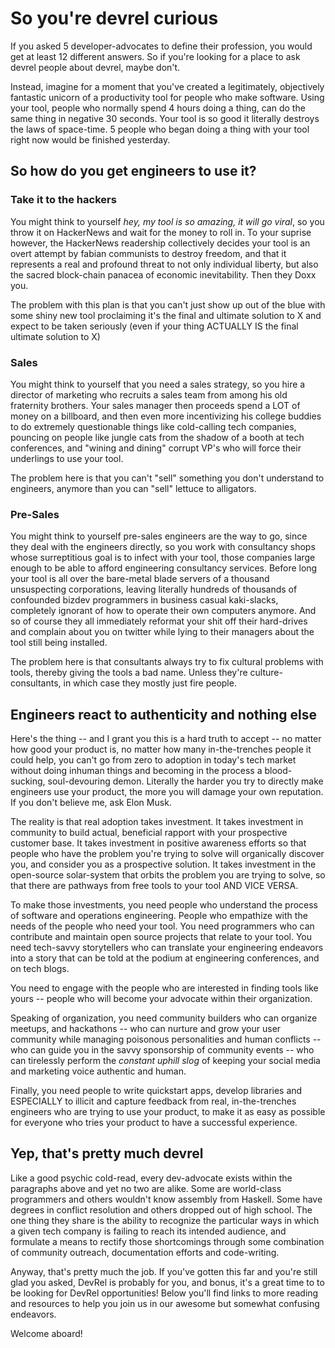 # So you're devrel curious 
If you asked 5 developer-advocates to define their profession, you would get at
least 12 different answers. So if you're looking for a place to ask devrel
people about devrel, maybe don't. 

Instead, imagine for a moment that you've created a legitimately, objectively
fantastic unicorn of a productivity tool for people who make software. Using
your tool, people who normally spend 4 hours doing a thing, can do the same
thing in negative 30 seconds. Your tool is so good it literally destroys the
laws of space-time. 5 people who began doing a thing with your tool right now
would be finished yesterday.

## So how do you get engineers to use it?

### Take it to the hackers
You might think to yourself _hey, my tool is so amazing, it will go viral_, so
you throw it on HackerNews and wait for the money to roll in. To your suprise
however, the HackerNews readership collectively decides your tool is an overt
attempt by fabian communists to destroy freedom, and that it represents a real
and profound threat to not only individual liberty, but also the sacred
block-chain panacea of economic inevitability. Then they Doxx you.

The problem with this plan is that you can't just show up out of the blue with
some shiny new tool proclaiming it's the final and ultimate solution to X and
expect to be taken seriously (even if your thing ACTUALLY IS the final ultimate
solution to X)

### Sales
You might think to yourself that you need a sales strategy, so you hire a
director of marketing who recruits a sales team from among his old fraternity
brothers. Your sales manager then proceeds spend a LOT of money on a billboard,
and then even more incentivizing his college buddies to do extremely
questionable things like cold-calling tech companies, pouncing on people like
jungle cats from the shadow of a booth at tech conferences, and "wining and
dining" corrupt VP's who will force their underlings to use your tool. 

The problem here is that you can't "sell" something you don't understand to
engineers, anymore than you can "sell" lettuce to alligators.  

### Pre-Sales
You might think to yourself pre-sales engineers are the way to go, since they
deal with the engineers directly, so you work with consultancy shops whose
surreptitious goal is to infect with your tool, those companies large enough to
be able to afford engineering consultancy services. Before long your tool is
all over the bare-metal blade servers of a thousand unsuspecting corporations,
leaving literally hundreds of thousands of confounded bizdev programmers in
business casual kaki-slacks, completely ignorant of how to operate their own
computers anymore. And so of course they all immediately reformat your shit off
their hard-drives and complain about you on twitter while lying to their
managers about the tool still being installed. 

The problem here is that consultants always try to fix cultural problems with
tools, thereby giving the tools a bad name. Unless they're culture-consultants,
in which case they mostly just fire people.

## Engineers react to authenticity and nothing else

Here's the thing -- and I grant you this is a hard truth to accept -- no matter
how good your product is, no matter how many in-the-trenches people it could
help, you can't go from zero to adoption in today's tech market without doing
inhuman things and becoming in the process a blood-sucking, soul-devouring
demon. Literally the harder you try to directly make engineers use your
product, the more you will damage your own reputation. If you don't believe me,
ask Elon Musk.

The reality is that real adoption takes investment. It takes investment in
community to build actual, beneficial rapport with your prospective customer
base. It takes investment in positive awareness efforts so that people who have
the problem you're trying to solve will organically discover you, and consider
you as a prospective solution.  It takes investment in the open-source
solar-system that orbits the problem you are trying to solve, so that there are
pathways from free tools to your tool AND VICE VERSA.

To make those investments, you need people who understand the process of
software and operations engineering. People who empathize with the needs of the
people who need your tool. You need programmers who can contribute and maintain
open source projects that relate to your tool. You need tech-savvy storytellers
who can translate your engineering endeavors into a story that can be told at
the podium at engineering conferences, and on tech blogs. 

You need to engage with the people who are interested in finding tools like
yours -- people who will become your advocate within their organization. 

Speaking of organization, you need community builders who can organize meetups,
and hackathons -- who can nurture and grow your user community while managing
poisonous personalities and human conflicts -- who can guide you in the savvy
sponsorship of community events -- who can tirelessly perform the _constant
uphill slog_ of keeping your social media and marketing voice authentic and
human. 

Finally, you need people to write quickstart apps, develop libraries and
ESPECIALLY to illicit and capture feedback from real, in-the-trenches engineers
who are trying to use your product, to make it as easy as possible for everyone
who tries your product to have a successful experience.

## Yep, that's pretty much devrel

Like a good psychic cold-read, every dev-advocate exists within the paragraphs
above and yet no two are alike. Some are world-class programmers and others
wouldn't know assembly from Haskell. Some have degrees in conflict resolution
and others dropped out of high school. The one thing they share is the ability
to recognize the particular ways in which a given tech company is failing to
reach its intended audience, and formulate a means to rectify those
shortcomings through some combination of community outreach, documentation
efforts and code-writing.

Anyway, that's pretty much the job. If you've gotten this far and you're still
glad you asked, DevRel is probably for you, and bonus, it's a great time to to
be looking for DevRel opportunities! Below you'll find links to more reading
and resources to help you join us in our awesome but somewhat confusing
endeavors. 

Welcome aboard!
